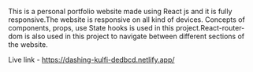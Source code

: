 This is a personal portfolio website made using React js and it is fully responsive.The website is responsive on all kind of devices. Concepts of components, props, use State hooks is used in this project.React-router-dom is also used in this project to navigate between different sections of the website.

Live link - https://dashing-kulfi-dedbcd.netlify.app/

